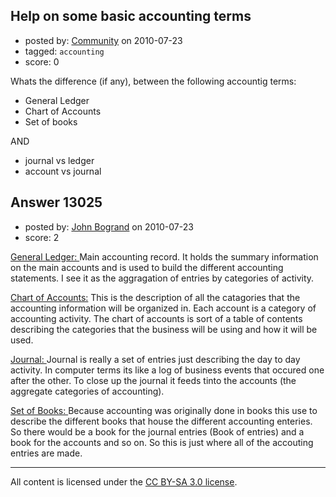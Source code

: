 ## Help on some basic accounting terms

- posted by: [Community](https://stackexchange.com/users/-1/-1-community) on 2010-07-23
- tagged: `accounting`
- score: 0

Whats the difference (if any), between the following accountig terms:

 - General Ledger
 - Chart of Accounts
 - Set of books

AND

 - journal vs ledger
 - account vs journal



## Answer 13025

- posted by: [John Bogrand](https://stackexchange.com/users/-1/3577-john-bogrand) on 2010-07-23
- score: 2

<a href="http://ezinearticles.com/?Difference-Between-Journal-and-Ledger&id=589739">General Ledger: </a>
Main accounting record.  It holds the summary information on the main accounts and is used to build the different accounting statements.  I see it as the aggragation of entries by categories of activity.

<a href="http://en.wikipedia.org/wiki/Chart_of_accounts">Chart of Accounts:</a>
This is the description of all the catagories that the accounting information will be organized in.  Each account is a category of accounting activity.  The chart of accounts is sort of a table of contents describing the categories that the business will be using and how it will be used.  


<a href="http://blog.accountingcoach.com/general-ledger-general-journal/">Journal: </a>
Journal is really a set of entries just describing the day to day activity.  In computer terms its like a log of business events that occured one after the other.  To close up the journal it feeds tinto the accounts (the aggregate categories of accounting).


<a href="http://www.accounting-and-bookkeeping-tips.com/learning-accounting/accounting-system-basics.htm"> Set of Books: </a>
Because accounting was originally done in books this use to describe the different books that house the different accounting enteries.  So there would be a book for the journal entries (Book of entries) and a book for the accounts and so on.  So this is just where all of the accouting entries are made.



---

All content is licensed under the [CC BY-SA 3.0 license](https://creativecommons.org/licenses/by-sa/3.0/).
